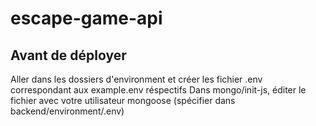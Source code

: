 # escape-game-api

## Avant de déployer

Aller dans les dossiers d'environment et créer les fichier .env correspondant aux example.env réspectifs
Dans mongo/init-js, éditer le fichier avec votre utilisateur mongoose (spécifier dans backend/environment/.env)
